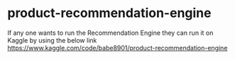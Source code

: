 # product-recommendation-engine

If any one wants to run the Recommendation Engine they can run it on Kaggle by using the below link
https://www.kaggle.com/code/babe8901/product-recommendation-engine
